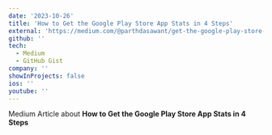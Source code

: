 ```yaml
---
date: '2023-10-26'
title: 'How to Get the Google Play Store App Stats in 4 Steps'
external: 'https://medium.com/@parthdasawant/get-the-google-play-store-app-stats-in-4-steps-b5a181c8e542'
github: ''
tech:
  - Medium
  - GitHub Gist
company: ''
showInProjects: false
ios: ''
youtube: ''
---
```


Medium Article about **How to Get the Google Play Store App Stats in 4 Steps**

